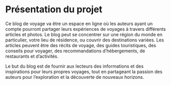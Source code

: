 # Présentation du projet

Ce blog de voyage va être un espace en ligne où les auteurs ayant un compte pourront partager leurs expériences de voyages à travers différents articles et photos. Le blog peut se concentrer sur une région du monde en particulier, votre lieu de résidence, ou couvrir des destinations variées. Les articles peuvent être des récits de voyage, des guides touristiques, des conseils pour voyager, des recommandations d’hébergements, de restaurants et d’activités. 

Le but du blog est de fournir aux lecteurs des informations et des inspirations pour leurs propres voyages, tout en partageant la passion des auteurs pour l’exploration et la découverte de nouveaux horizons. 
